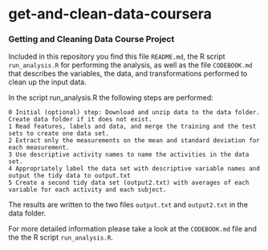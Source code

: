 # get-and-clean-data-coursera
### Getting and Cleaning Data Course Project

Included in this repository you find this file `README.md`, the R script `run_analysis.R` for performing the analysis, as well as the file `CODEBOOK.md` that describes the variables, the data, and transformations performed to clean up the input data.

In the script run_analysis.R the following steps are performed:

    0 Initial (optional) step: Download and unzip data to the data folder. Create data folder if it does not exist.
    1 Read features, labels and data, and merge the training and the test sets to create one data set.
    2 Extract only the measurements on the mean and standard deviation for each measurement.
    3 Use descriptive activity names to name the activities in the data set.
    4 Appropriately label the data set with descriptive variable names and output the tidy data to output.txt
    5 Create a second tidy data set (output2.txt) with averages of each variable for each activity and each subject.

The results are written to the two files `output.txt` and `output2.txt` in the data folder.

For more detailed information please take a look at the `CODEBOOK.md` file and the the R script `run_analysis.R`.
